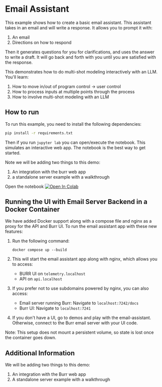 # Email Assistant

This example shows how to create a basic email assistant. This assistant
takes in an email and will write a response. It allows you to prompt it with:
1. An email
2. Directions on how to respond

Then it generates questions for you for clarifications, and uses the answer to write a draft.
It will go back and forth with you until you are satisfied with the response.

This demonstrates how to do multi-shot modeling interactively with an LLM. You'll learn:

1. How to move in/out of program control -> user control
2. How to process inputs at multiple points through the process
3. How to involve multi-shot modeling with an LLM

## How to run

To run this example, you need to install the following dependencies:

```bash
pip install -r requirements.txt
```

Then if you run `jupyter lab` you can open/execute the notebook.
This simulates an interactive web app. The notebook is the best way to get started.

Note we will be adding two things to this demo:
1. An integration with the burr web app
2. a standalone server example with a walkthrough

Open the notebook <a target="_blank" href="https://colab.research.google.com/github/dagworks-inc/burr/blob/main/examples/email-assistant/notebook.ipynb">
  <img src="https://colab.research.google.com/assets/colab-badge.svg" alt="Open In Colab"/>
</a>

## Running the UI with Email Server Backend in a Docker Container

We have added Docker support along with a compose file and nginx as a proxy for the API and Burr UI. To run the email assistant app with these new features:

1. Run the following command:
   ```
   docker compose up --build
   ```

2. This will start the email assistant app along with nginx, which allows you to access:
   - BURR UI on `telemetry.localhost`
   - API on `api.localhost`

3. If you prefer not to use subdomains powered by nginx, you can also access:
   - Email server running Burr: Navigate to `localhost:7242/docs`
   - Burr UI: Navigate to `localhost:7241`

4. If you don't have a UI, go to demos and play with the email-assistant. Otherwise, connect to the Burr email server with your UI code.

Note: This setup does not mount a persistent volume, so state is lost once the container goes down.

## Additional Information

We will be adding two things to this demo:
1. An integration with the Burr web app
2. A standalone server example with a walkthrough
